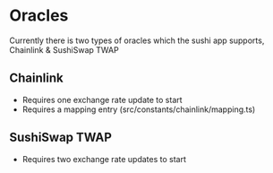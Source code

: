 # Oracles

Currently there is two types of oracles which the sushi app supports, Chainlink & SushiSwap TWAP

## Chainlink

- Requires one exchange rate update to start
- Requires a mapping entry (src/constants/chainlink/mapping.ts)

## SushiSwap TWAP

- Requires two exchange rate updates to start